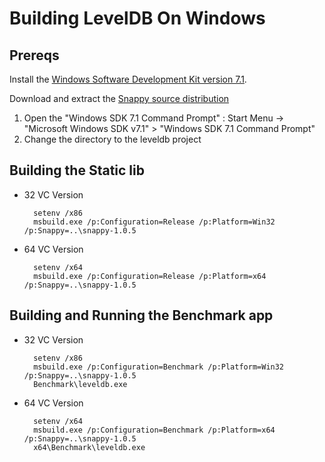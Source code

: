 # Building LevelDB On Windows

## Prereqs 

Install the [Windows Software Development Kit version 7.1](http://www.microsoft.com/downloads/dlx/en-us/listdetailsview.aspx?FamilyID=6b6c21d2-2006-4afa-9702-529fa782d63b).

Download and extract the [Snappy source distribution](http://snappy.googlecode.com/files/snappy-1.0.5.tar.gz)

1. Open the "Windows SDK 7.1 Command Prompt" :
   Start Menu -> "Microsoft Windows SDK v7.1" > "Windows SDK 7.1 Command Prompt"
2. Change the directory to the leveldb project

## Building the Static lib 

* 32 VC Version 

        setenv /x86
        msbuild.exe /p:Configuration=Release /p:Platform=Win32 /p:Snappy=..\snappy-1.0.5

* 64 VC Version 

        setenv /x64
        msbuild.exe /p:Configuration=Release /p:Platform=x64 /p:Snappy=..\snappy-1.0.5


## Building and Running the Benchmark app

* 32 VC Version 

	    setenv /x86
	    msbuild.exe /p:Configuration=Benchmark /p:Platform=Win32 /p:Snappy=..\snappy-1.0.5
		Benchmark\leveldb.exe

* 64 VC Version 

	    setenv /x64
	    msbuild.exe /p:Configuration=Benchmark /p:Platform=x64 /p:Snappy=..\snappy-1.0.5
	    x64\Benchmark\leveldb.exe


